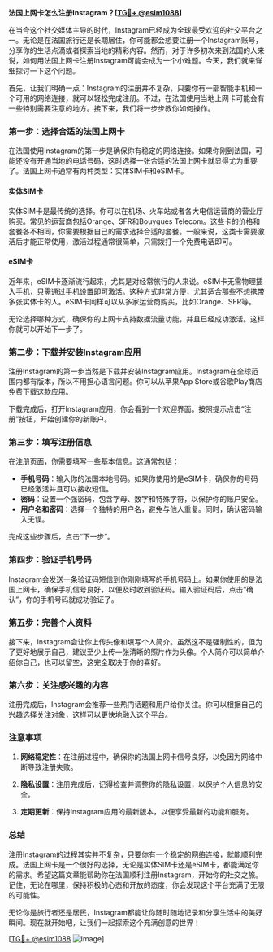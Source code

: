 **法国上网卡怎么注册Instagram？[[TG💪+ @esim1088](https://t.me/s/esim1088)]**

在当今这个社交媒体主导的时代，Instagram已经成为全球最受欢迎的社交平台之一。无论是在法国旅行还是长期居住，你可能都会想要注册一个Instagram账号，分享你的生活点滴或者探索当地的精彩内容。然而，对于许多初次来到法国的人来说，如何用法国上网卡注册Instagram可能会成为一个小难题。今天，我们就来详细探讨一下这个问题。

首先，让我们明确一点：Instagram的注册并不复杂，只要你有一部智能手机和一个可用的网络连接，就可以轻松完成注册。不过，在法国使用当地上网卡可能会有一些特别需要注意的地方。接下来，我们将一步步教你如何操作。

### 第一步：选择合适的法国上网卡

在法国使用Instagram的第一步是确保你有稳定的网络连接。如果你刚到法国，可能还没有开通当地的电话号码，这时选择一张合适的法国上网卡就显得尤为重要了。法国上网卡通常有两种类型：实体SIM卡和eSIM卡。

#### 实体SIM卡
实体SIM卡是最传统的选择。你可以在机场、火车站或者各大电信运营商的营业厅购买。常见的运营商包括Orange、SFR和Bouygues Telecom。这些卡的价格和套餐各不相同，你需要根据自己的需求选择合适的套餐。一般来说，这类卡需要激活后才能正常使用，激活过程通常很简单，只需拨打一个免费电话即可。

#### eSIM卡
近年来，eSIM卡逐渐流行起来，尤其是对经常旅行的人来说。eSIM卡无需物理插入手机，只需通过手机设置即可激活。这种方式非常方便，尤其适合那些不想携带多张实体卡的人。eSIM卡同样可以从多家运营商购买，比如Orange、SFR等。

无论选择哪种方式，确保你的上网卡支持数据流量功能，并且已经成功激活。这样你就可以开始下一步了。

### 第二步：下载并安装Instagram应用

注册Instagram的第一步当然是下载并安装Instagram应用。Instagram在全球范围内都有版本，所以不用担心语言问题。你可以从苹果App Store或谷歌Play商店免费下载这款应用。

下载完成后，打开Instagram应用，你会看到一个欢迎界面。按照提示点击“注册”按钮，开始创建你的新账户。

### 第三步：填写注册信息

在注册页面，你需要填写一些基本信息。这通常包括：

- **手机号码**：输入你的法国本地号码。如果你使用的是eSIM卡，确保你的号码已经激活并且可以接收短信。
- **密码**：设置一个强密码，包含字母、数字和特殊字符，以保护你的账户安全。
- **用户名和密码**：选择一个独特的用户名，避免与他人重复。同时，确认密码输入无误。

完成这些步骤后，点击“下一步”。

### 第四步：验证手机号码

Instagram会发送一条验证码短信到你刚刚填写的手机号码上。如果你使用的是法国上网卡，确保手机信号良好，以便及时收到验证码。输入验证码后，点击“确认”，你的手机号码就成功验证了。

### 第五步：完善个人资料

接下来，Instagram会让你上传头像和填写个人简介。虽然这不是强制性的，但为了更好地展示自己，建议至少上传一张清晰的照片作为头像。个人简介可以简单介绍你自己，也可以留空，这完全取决于你的喜好。

### 第六步：关注感兴趣的内容

注册完成后，Instagram会推荐一些热门话题和用户给你关注。你可以根据自己的兴趣选择关注对象，这样可以更快地融入这个平台。

### 注意事项

1. **网络稳定性**：在注册过程中，确保你的法国上网卡信号良好，以免因为网络中断导致注册失败。
   
2. **隐私设置**：注册完成后，记得检查并调整你的隐私设置，以保护个人信息的安全。

3. **定期更新**：保持Instagram应用的最新版本，以便享受最新的功能和服务。

### 总结

注册Instagram的过程其实并不复杂，只要你有一个稳定的网络连接，就能顺利完成。法国上网卡是一个很好的选择，无论是实体SIM卡还是eSIM卡，都能满足你的需求。希望这篇文章能帮助你在法国顺利注册Instagram，开始你的社交之旅。记住，无论在哪里，保持积极的心态和开放的态度，你会发现这个平台充满了无限的可能性。

无论你是旅行者还是居民，Instagram都能让你随时随地记录和分享生活中的美好瞬间。现在就开始吧，让我们一起探索这个充满创意的世界！

[[TG💪+ @esim1088](https://t.me/s/esim1088) ![Image](https://i.postimg.cc/4NQfJmqS/Snipaste-2025-05-13-00-14-12.png)]
